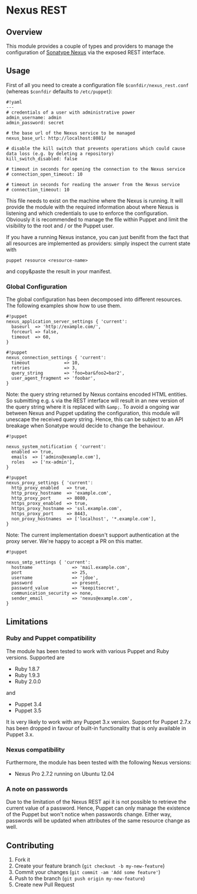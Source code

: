 # Nexus REST #

## Overview ##

This module provides a couple of types and providers to manage the configuration of
[Sonatype Nexus](http://nexus.sonatype.org/) via the exposed REST interface.

## Usage ##

First of all you need to create a configuration file `$confdir/nexus_rest.conf` (whereas `$confdir` defaults to
`/etc/puppet`):

```
#!yaml
---
# credentials of a user with administrative power
admin_username: admin
admin_password: secret

# the base url of the Nexus service to be managed
nexus_base_url: http://localhost:8081/

# disable the kill switch that prevents operations which could cause data loss (e.g. by deleting a repository)
kill_switch_disabled: false

# timeout in seconds for opening the connection to the Nexus service
# connection_open_timeout: 10

# timeout in seconds for reading the answer from the Nexus service
# connection_timeout: 10

```

This file needs to exist on the machine where the Nexus is running. It will provide the module with the required
information about where Nexus is listening and which credentials to use to enforce the configuration. Obviously it is
recommended to manage the file within Puppet and limit the visibility to the root and / or the Puppet user.

If you have a running Nexus instance, you can just benifit from the fact that all resources are implemented as
providers: simply inspect the current state with

```
puppet resource <resource-name>
```

and copy&paste the result in your manifest.

### Global Configuration ###

The global configuration has been decomposed into different resources. The following examples show how to use them.

```
#!puppet
nexus_application_server_settings { 'current':
  baseurl  => 'http://example.com/',
  forceurl => false,
  timeout  => 60,
}
```

```
#!puppet
nexus_connection_settings { 'current':
  timeout             => 10,
  retries             => 3,
  query_string        => 'foo=bar&foo2=bar2',
  user_agent_fragment => 'foobar',
}
```

Note: the query string returned by Nexus contains encoded HTML entities. So submitting e.g. `&` via the REST interface
will result in an new version of the query string where it is replaced with `&amp;`. To avoid a ongoing war between
Nexus and Puppet updating the configuration, this module will unescape the received query string. Hence, this can be
subject to an API breakage when Sonatype would decide to change the behaviour.


```
#!puppet

nexus_system_notification { 'current':
  enabled => true,
  emails  => ['admins@example.com'],
  roles   => ['nx-admin'],
}
```

```
#!puppet
nexus_proxy_settings { 'current':
  http_proxy_enabled   => true,
  http_proxy_hostname  => 'example.com',
  http_proxy_port      => 8080,
  https_proxy_enabled  => true,
  https_proxy_hostname => 'ssl.example.com',
  https_proxy_port     => 8443,
  non_proxy_hostnames  => ['localhost', '*.example.com'],
}
```

Note: The current implementation doesn't support authentication at the proxy server. We're happy to accept a PR on this matter.

```
#!puppet

nexus_smtp_settings { 'current':
  hostname               => 'mail.example.com',
  port                   => 25,
  username               => 'jdoe',
  password               => present,
  password_value         => 'keepitsecret',
  communication_security => none,
  sender_email           => 'nexus@example.com',
}
```

## Limitations ##

### Ruby and Puppet compatibility ###
The module has been tested to work with various Puppet and Ruby versions. Supported are

* Ruby 1.8.7
* Ruby 1.9.3
* Ruby 2.0.0

and

* Puppet 3.4
* Puppet 3.5

It is very likely to work with any Puppet 3.x version. Support for Puppet 2.7.x has been dropped in favour of
built-in functionality that is only available in Puppet 3.x.

### Nexus compatibility ###
Furthermore, the module has been tested with the following Nexus versions:

* Nexus Pro 2.7.2 running on Ubuntu 12.04

### A note on passwords ###

Due to the limitation of the Nexus REST api it is not possible to retrieve the current value of a password. Hence,
Puppet can only manage the existence of the Puppet but won't notice when passwords change. Either way, passwords will
be updated when attributes of the same resource change as well.

## Contributing ##

1. Fork it
2. Create your feature branch (`git checkout -b my-new-feature`)
3. Commit your changes (`git commit -am 'Add some feature'`)
4. Push to the branch (`git push origin my-new-feature`)
5. Create new Pull Request
